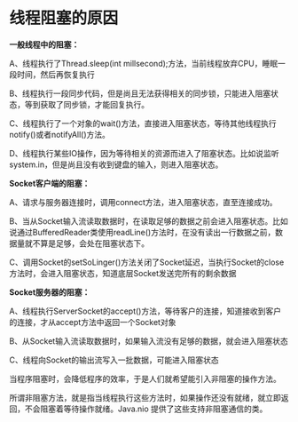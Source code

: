 # 线程阻塞的原因

**一般线程中的阻塞：**

A、线程执行了Thread.sleep(int millsecond);方法，当前线程放弃CPU，睡眠一段时间，然后再恢复执行

B、线程执行一段同步代码，但是尚且无法获得相关的同步锁，只能进入阻塞状态，等到获取了同步锁，才能回复执行。

C、线程执行了一个对象的wait()方法，直接进入阻塞状态，等待其他线程执行notify()或者notifyAll()方法。

D、线程执行某些IO操作，因为等待相关的资源而进入了阻塞状态。比如说监听system.in，但是尚且没有收到键盘的输入，则进入阻塞状态。

**Socket客户端的阻塞：**

A、请求与服务器连接时，调用connect方法，进入阻塞状态，直至连接成功。

B、当从Socket输入流读取数据时，在读取足够的数据之前会进入阻塞状态。比如说通过BufferedReader类使用readLine()方法时，在没有读出一行数据之前，数据量就不算是足够，会处在阻塞状态下。

C、调用Socket的setSoLinger()方法关闭了Socket延迟，当执行Socket的close方法时，会进入阻塞状态，知道底层Socket发送完所有的剩余数据

**Socket服务器的阻塞：**

A、线程执行ServerSocket的accept()方法，等待客户的连接，知道接收到客户的连接，才从accept方法中返回一个Socket对象

B、从Socket输入流读取数据时，如果输入流没有足够的数据，就会进入阻塞状态

C、线程向Socket的输出流写入一批数据，可能进入阻塞状态


当程序阻塞时，会降低程序的效率，于是人们就希望能引入非阻塞的操作方法。    

所谓非阻塞方法，就是指当线程执行这些方法时，如果操作还没有就绪，就立即返回，不会阻塞着等待操作就绪。Java.nio 提供了这些支持非阻塞通信的类。